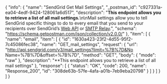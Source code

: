 {
  "info": {
    "name": "SendGrid Get Mail Settings",
    "_postman_id": "c927331a-ea04-4edf-9424-128061a6d517",
    "description": "**This endpoint allows you to retrieve a list of all mail settings.**\n\nMail settings allow you to tell SendGrid specific things to do to every email that you send to your recipients over SendGrid’s [Web API](https://sendgrid.com/docs/API_Reference/Web_API/mail.html) or [SMTP Relay](https://sendgrid.com/docs/API_Reference/SMTP_API/index.html).",
    "schema": "https://schema.getpostman.com/json/collection/v2.0.0/"
  },
  "item": [
    {
      "name": "email",
      "item": [
        {
          "id": "1630a423-23f2-4d55-95f2-7c45086fec38",
          "name": "GET_mail_settings",
          "request": {
            "url": "http://api.sendgrid.com/v3/mail_settings?limit=%7B%7D&No Name=%7B%7D&offset=%7B%7D",
            "method": "GET",
            "body": {
              "mode": "raw"
            },
            "description": "**This endpoint allows you to retrieve a list of all mail settings"
          },
          "response": [
            {
              "status": "OK",
              "code": 200,
              "name": "Response_200",
              "id": "308de63b-57fe-4afa-a01b-7eb9eba20798"
            }
          ]
        }
      ]
    }
  ]
}